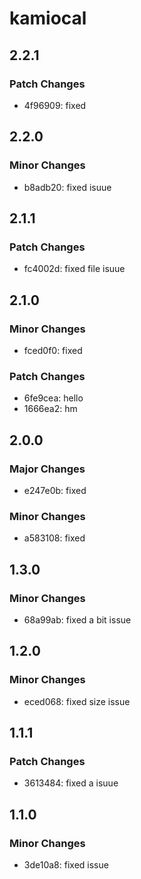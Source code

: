 # kamiocal

## 2.2.1

### Patch Changes

- 4f96909: fixed

## 2.2.0

### Minor Changes

- b8adb20: fixed isuue

## 2.1.1

### Patch Changes

- fc4002d: fixed file isuue

## 2.1.0

### Minor Changes

- fced0f0: fixed

### Patch Changes

- 6fe9cea: hello
- 1666ea2: hm

## 2.0.0

### Major Changes

- e247e0b: fixed

### Minor Changes

- a583108: fixed

## 1.3.0

### Minor Changes

- 68a99ab: fixed a bit issue

## 1.2.0

### Minor Changes

- eced068: fixed size issue

## 1.1.1

### Patch Changes

- 3613484: fixed a isuue

## 1.1.0

### Minor Changes

- 3de10a8: fixed issue

